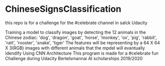 # ChineseSignsClassification
this repo is for a challenge for the #celebrate channel in salck Udacity

Training a model to classify images by detecting the 12 animals in the Chinese zodiac:
'dog', 'dragon', 'goat', 'horse', 'monkey', 'ox', 'pig', 'rabbit', 
           'ratt', 'rooster', 'snake', 'tiger'
The features will be representing by a 64 X 64 X 3(RGB) images with different animals that the mpdel will evantually idendify
Using CNN Architecture
This program is made for a #celebrate fun Challenge during Udacity Bertelsmannai AI scholarships 2019/2020  
